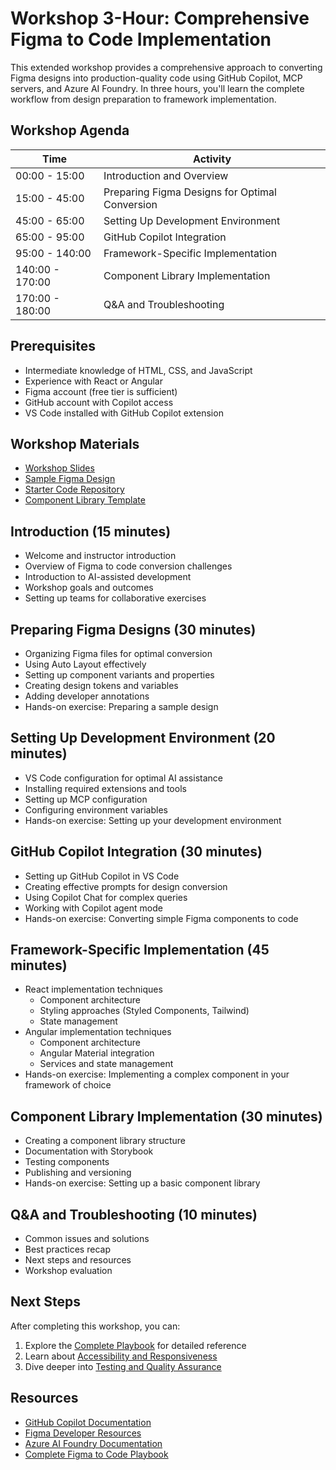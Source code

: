 # Workshop 3-Hour: Comprehensive Figma to Code Implementation

This extended workshop provides a comprehensive approach to converting Figma designs into production-quality code using GitHub Copilot, MCP servers, and Azure AI Foundry. In three hours, you'll learn the complete workflow from design preparation to framework implementation.

## Workshop Agenda

| Time | Activity |
|------|----------|
| 00:00 - 15:00 | Introduction and Overview |
| 15:00 - 45:00 | Preparing Figma Designs for Optimal Conversion |
| 45:00 - 65:00 | Setting Up Development Environment |
| 65:00 - 95:00 | GitHub Copilot Integration |
| 95:00 - 140:00 | Framework-Specific Implementation |
| 140:00 - 170:00 | Component Library Implementation |
| 170:00 - 180:00 | Q&A and Troubleshooting |

## Prerequisites

- Intermediate knowledge of HTML, CSS, and JavaScript
- Experience with React or Angular
- Figma account (free tier is sufficient)
- GitHub account with Copilot access
- VS Code installed with GitHub Copilot extension

## Workshop Materials

- [Workshop Slides](https://example.com/figma-to-code-slides)
- [Sample Figma Design](https://figma.com/file/example)
- [Starter Code Repository](https://github.com/figma-to-code/starter)
- [Component Library Template](https://github.com/figma-to-code/component-library)

## Introduction (15 minutes)

- Welcome and instructor introduction
- Overview of Figma to code conversion challenges
- Introduction to AI-assisted development
- Workshop goals and outcomes
- Setting up teams for collaborative exercises

## Preparing Figma Designs (30 minutes)

- Organizing Figma files for optimal conversion
- Using Auto Layout effectively
- Setting up component variants and properties
- Creating design tokens and variables
- Adding developer annotations
- Hands-on exercise: Preparing a sample design

## Setting Up Development Environment (20 minutes)

- VS Code configuration for optimal AI assistance
- Installing required extensions and tools
- Setting up MCP configuration
- Configuring environment variables
- Hands-on exercise: Setting up your development environment

## GitHub Copilot Integration (30 minutes)

- Setting up GitHub Copilot in VS Code
- Creating effective prompts for design conversion
- Using Copilot Chat for complex queries
- Working with Copilot agent mode
- Hands-on exercise: Converting simple Figma components to code

## Framework-Specific Implementation (45 minutes)

- React implementation techniques
  - Component architecture
  - Styling approaches (Styled Components, Tailwind)
  - State management
- Angular implementation techniques
  - Component architecture
  - Angular Material integration
  - Services and state management
- Hands-on exercise: Implementing a complex component in your framework of choice

## Component Library Implementation (30 minutes)

- Creating a component library structure
- Documentation with Storybook
- Testing components
- Publishing and versioning
- Hands-on exercise: Setting up a basic component library

## Q&A and Troubleshooting (10 minutes)

- Common issues and solutions
- Best practices recap
- Next steps and resources
- Workshop evaluation

## Next Steps

After completing this workshop, you can:

1. Explore the [Complete Playbook](/docs/introduction) for detailed reference
2. Learn about [Accessibility and Responsiveness](/docs/accessibility_responsiveness)
3. Dive deeper into [Testing and Quality Assurance](/docs/testing_qa)

## Resources

- [GitHub Copilot Documentation](https://github.com/features/copilot)
- [Figma Developer Resources](https://www.figma.com/developers)
- [Azure AI Foundry Documentation](https://azure.microsoft.com/services/ai-foundry)
- [Complete Figma to Code Playbook](/docs/introduction)
